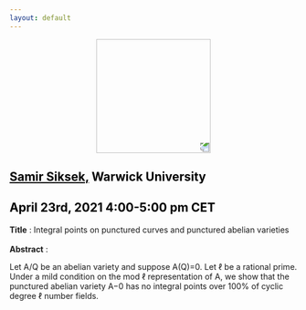```yaml
---
layout: default
---
```


<p align="center">
  <img width="200" height="200" style="transform: rotate(0.5turn);" src="https://upload.wikimedia.org/wikipedia/commons/1/18/Rational_points_of_bounded_height_outside_the_27_lines_on_Clebsch%27s_diagonal_cubic_surface.png">
</p>

## <a href="http://homepages.warwick.ac.uk/~maseap/" style="color:black">Samir Siksek,</a> <a style="color:black">Warwick University</a>
## <c style="color:black">April 23rd, 2021 4:00-5:00 pm CET</c>

<b>Title</b> : 
Integral points on punctured curves and punctured abelian varieties
<br>
<br>
<b>Abstract</b> :
<p>
Let A/Q be an abelian variety and suppose A(Q)=0. Let ℓ be a rational prime. Under a mild condition on the mod ℓ representation of A, we show that the punctured abelian variety A−0 has no integral points over 100% of cyclic degree ℓ number fields.
</p>
